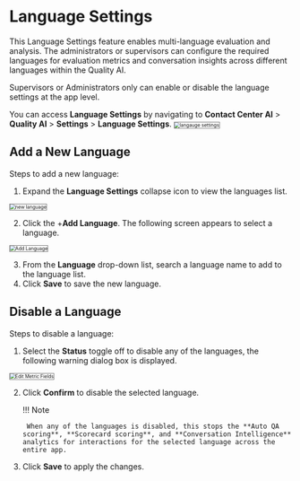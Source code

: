 # Language Settings 

This Language Settings feature enables multi-language evaluation and analysis. The administrators or supervisors can configure the required languages for evaluation metrics and conversation insights across different languages within the Quality AI.

Supervisors or Administrators only can enable or disable the language settings at the app level.

You can access **Language Settings** by navigating to **Contact Center AI** > **Quality AI** > **Settings** > **Language Settings**. 
<img src="../settings/langauge-settings/images/lang-settings-page.png" alt="langauge settings" title="langauge settings" style="border: 1px solid gray; zoom:60%;">

## Add a New Language

Steps to add a new language:

1. Expand the **Language Settings** collapse icon to view the languages list.  
<img src="../settings/langauge-settings/images/add-language.png" alt="new language" title="new language" style="border: 1px solid gray; zoom:60%;">

2. Click the +**Add Language**. The following screen appears to select a language.  

<img src="../settings/langauge-settings/images/add-lnew-anguage.png" alt="Add Language" title="Add Language" style="border: 1px solid gray; zoom:60%;">

3. From the **Language** drop-down list, search a language name to add to the language list.
4. Click **Save** to save the new language.

## Disable a Language

Steps to disable a language:

1. Select the **Status** toggle off to disable any of the languages, the following warning dialog box is displayed.  
<img src="../settings/langauge-settings/images/disable-language.png" alt="Edit Metric Fields" title="Edit Metric Fields" style="border: 1px solid gray; zoom:60%;">

2. Click **Confirm** to disable the selected language.

    !!! Note

        When any of the languages is disabled, this stops the **Auto QA scoring**, **Scorecard scoring**, and **Conversation Intelligence** analytics for interactions for the selected language across the entire app.  

3. Click **Save** to apply the changes.